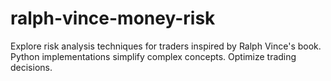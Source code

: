 # ralph-vince-money-risk
Explore risk analysis techniques for traders inspired by Ralph Vince's book. Python implementations simplify complex concepts. Optimize trading decisions.

